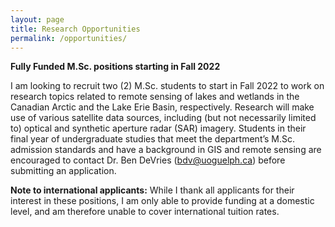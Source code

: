 ```yaml
---
layout: page
title: Research Opportunities
permalink: /opportunities/
---
```


**Fully Funded M.Sc. positions starting in Fall 2022**

I am looking to recruit two (2) M.Sc. students to start in Fall 2022 to work on research topics related to remote sensing of lakes and wetlands in the Canadian Arctic and the Lake Erie Basin, respectively. Research will make use of various satellite data sources, including (but not necessarily limited to) optical and synthetic aperture radar (SAR) imagery. Students in their final year of undergraduate studies that meet the department’s M.Sc. admission standards and have a background in GIS and remote sensing are encouraged to contact Dr. Ben DeVries (bdv@uoguelph.ca) before submitting an application.

**Note to international applicants:** While I thank all applicants for their interest in these positions, I am only able to provide funding at a domestic level, and am therefore unable to cover international tuition rates.